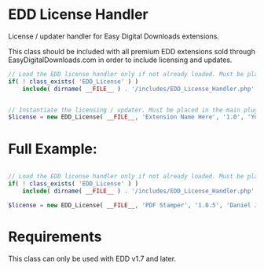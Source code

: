 EDD License Handler
===================

License / updater handler for Easy Digital Downloads extensions.

This class should be included with all premium EDD extensions sold through EasyDigitalDownloads.com in order to include licensing and updates.

```php
// Load the EDD license handler only if not already loaded. Must be placed in the main plugin file
if( ! class_exists( 'EDD_License' ) )
	include( dirname( __FILE__ ) . '/includes/EDD_License_Handler.php' );


// Instantiate the licensing / updater. Must be placed in the main plugin file
$license = new EDD_License( __FILE__, 'Extension Name Here', '1.0', 'Your Name' );
```

Full Example:
=============
```php

// Load the EDD license handler only if not already loaded. Must be placed in the main plugin file
if( ! class_exists( 'EDD_License' ) )
	include( dirname( __FILE__ ) . '/includes/EDD_License_Handler.php' );

$license = new EDD_License( __FILE__, 'PDF Stamper', '1.0.5', 'Daniel J Griffiths' );
```

Requirements
============

This class can only be used with EDD v1.7 and later.